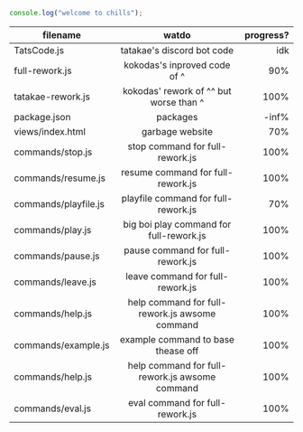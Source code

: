 ```js
console.log("welcome to chills");
```



| filename        | watdo          | progress?  |
| ------------- |:-------------:| -----:|
| TatsCode.js      | tatakae's discord bot code | idk |
| full-rework.js      | kokodas's inproved code of ^      |   90% |
| tatakae-rework.js | kokodas' rework of ^^ but worse than ^     |    100% |
| package.json      | packages | -inf% |
| views/index.html      | garbage website      |   70% |
| commands/stop.js |  stop command for full-rework.js     |    100% |
| commands/resume.js      | resume command for full-rework.js  | 100% |
| commands/playfile.js     | playfile command for full-rework.js       |   70% |
| commands/play.js | big boi play command for full-rework.js     |    100% |
| commands/pause.js     | pause command for full-rework.js       |   100% |
| commands/leave.js | leave command for full-rework.js     |    100% |
| commands/help.js     | help command for full-rework.js   awsome command    |  100% |
| commands/example.js | example command to base thease off    |    100% |
| commands/help.js     | help command for full-rework.js   awsome command    |  100% |
| commands/eval.js | eval command for full-rework.js    |    100% |


